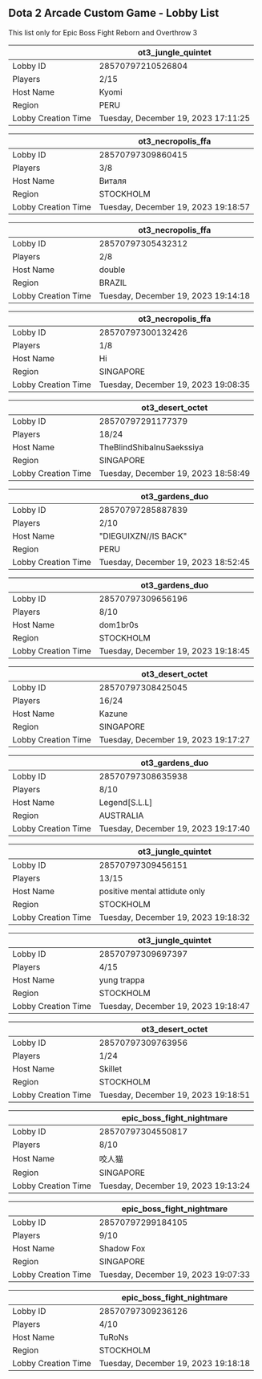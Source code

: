 ## Dota 2 Arcade Custom Game - Lobby List

This list only for Epic Boss Fight Reborn and Overthrow 3

|  | ot3_jungle_quintet |
| ------ | ------ |
| Lobby ID | 28570797210526804 |
| Players | 2/15 |
| Host Name | Kyomi |
| Region | PERU |
| Lobby Creation Time | Tuesday, December 19, 2023 17:11:25 |


|  | ot3_necropolis_ffa |
| ------ | ------ |
| Lobby ID | 28570797309860415 |
| Players | 3/8 |
| Host Name | Виталя |
| Region | STOCKHOLM |
| Lobby Creation Time | Tuesday, December 19, 2023 19:18:57 |


|  | ot3_necropolis_ffa |
| ------ | ------ |
| Lobby ID | 28570797305432312 |
| Players | 2/8 |
| Host Name | double |
| Region | BRAZIL |
| Lobby Creation Time | Tuesday, December 19, 2023 19:14:18 |


|  | ot3_necropolis_ffa |
| ------ | ------ |
| Lobby ID | 28570797300132426 |
| Players | 1/8 |
| Host Name | Hi |
| Region | SINGAPORE |
| Lobby Creation Time | Tuesday, December 19, 2023 19:08:35 |


|  | ot3_desert_octet |
| ------ | ------ |
| Lobby ID | 28570797291177379 |
| Players | 18/24 |
| Host Name | TheBlindShibaInuSaekssiya |
| Region | SINGAPORE |
| Lobby Creation Time | Tuesday, December 19, 2023 18:58:49 |


|  | ot3_gardens_duo |
| ------ | ------ |
| Lobby ID | 28570797285887839 |
| Players | 2/10 |
| Host Name | "DIEGUIXZN//IS BACK" |
| Region | PERU |
| Lobby Creation Time | Tuesday, December 19, 2023 18:52:45 |


|  | ot3_gardens_duo |
| ------ | ------ |
| Lobby ID | 28570797309656196 |
| Players | 8/10 |
| Host Name | dom1br0s |
| Region | STOCKHOLM |
| Lobby Creation Time | Tuesday, December 19, 2023 19:18:45 |


|  | ot3_desert_octet |
| ------ | ------ |
| Lobby ID | 28570797308425045 |
| Players | 16/24 |
| Host Name | Kazune |
| Region | SINGAPORE |
| Lobby Creation Time | Tuesday, December 19, 2023 19:17:27 |


|  | ot3_gardens_duo |
| ------ | ------ |
| Lobby ID | 28570797308635938 |
| Players | 8/10 |
| Host Name | Legend[S.L.L] |
| Region | AUSTRALIA |
| Lobby Creation Time | Tuesday, December 19, 2023 19:17:40 |


|  | ot3_jungle_quintet |
| ------ | ------ |
| Lobby ID | 28570797309456151 |
| Players | 13/15 |
| Host Name | positive mental attidute only |
| Region | STOCKHOLM |
| Lobby Creation Time | Tuesday, December 19, 2023 19:18:32 |


|  | ot3_jungle_quintet |
| ------ | ------ |
| Lobby ID | 28570797309697397 |
| Players | 4/15 |
| Host Name | yung trappa |
| Region | STOCKHOLM |
| Lobby Creation Time | Tuesday, December 19, 2023 19:18:47 |


|  | ot3_desert_octet |
| ------ | ------ |
| Lobby ID | 28570797309763956 |
| Players | 1/24 |
| Host Name | Skillet |
| Region | STOCKHOLM |
| Lobby Creation Time | Tuesday, December 19, 2023 19:18:51 |


|  | epic_boss_fight_nightmare |
| ------ | ------ |
| Lobby ID | 28570797304550817 |
| Players | 8/10 |
| Host Name | 咬人猫 |
| Region | SINGAPORE |
| Lobby Creation Time | Tuesday, December 19, 2023 19:13:24 |


|  | epic_boss_fight_nightmare |
| ------ | ------ |
| Lobby ID | 28570797299184105 |
| Players | 9/10 |
| Host Name | Shadow Fox |
| Region | SINGAPORE |
| Lobby Creation Time | Tuesday, December 19, 2023 19:07:33 |


|  | epic_boss_fight_nightmare |
| ------ | ------ |
| Lobby ID | 28570797309236126 |
| Players | 4/10 |
| Host Name | TuRoNs | RUS |
| Region | STOCKHOLM |
| Lobby Creation Time | Tuesday, December 19, 2023 19:18:18 |


